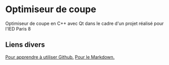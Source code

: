 # Optimiseur de coupe
Optimiseur de coupe en C++ avec Qt dans le cadre d'un projet réalisé pour l'IED Paris 8
## Liens divers
[Pour apprendre à utiliser Github.](http://openclassrooms.com/courses/gerer-son-code-avec-git-et-github)
[Pour le Markdown.](https://guides.github.com/features/mastering-markdown/)
